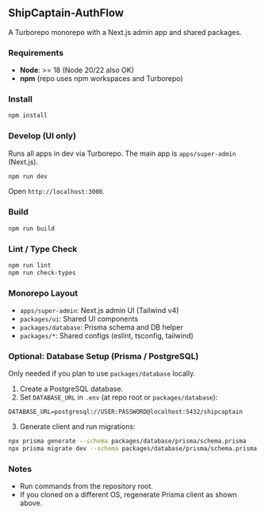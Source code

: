 ## ShipCaptain-AuthFlow

A Turborepo monorepo with a Next.js admin app and shared packages.

### Requirements
- **Node**: >= 18 (Node 20/22 also OK)
- **npm** (repo uses npm workspaces and Turborepo)

### Install
```bash
npm install
```

### Develop (UI only)
Runs all apps in dev via Turborepo. The main app is `apps/super-admin` (Next.js).
```bash
npm run dev
```
Open `http://localhost:3000`.

### Build
```bash
npm run build
```

### Lint / Type Check
```bash
npm run lint
npm run check-types
```

### Monorepo Layout
- `apps/super-admin`: Next.js admin UI (Tailwind v4)
- `packages/ui`: Shared UI components
- `packages/database`: Prisma schema and DB helper
- `packages/*`: Shared configs (eslint, tsconfig, tailwind)

### Optional: Database Setup (Prisma / PostgreSQL)
Only needed if you plan to use `packages/database` locally.
1) Create a PostgreSQL database.
2) Set `DATABASE_URL` in `.env` (at repo root or `packages/database`):
```env
DATABASE_URL=postgresql://USER:PASSWORD@localhost:5432/shipcaptain
```
3) Generate client and run migrations:
```bash
npx prisma generate --schema packages/database/prisma/schema.prisma
npx prisma migrate dev --schema packages/database/prisma/schema.prisma
```

### Notes
- Run commands from the repository root.
- If you cloned on a different OS, regenerate Prisma client as shown above.